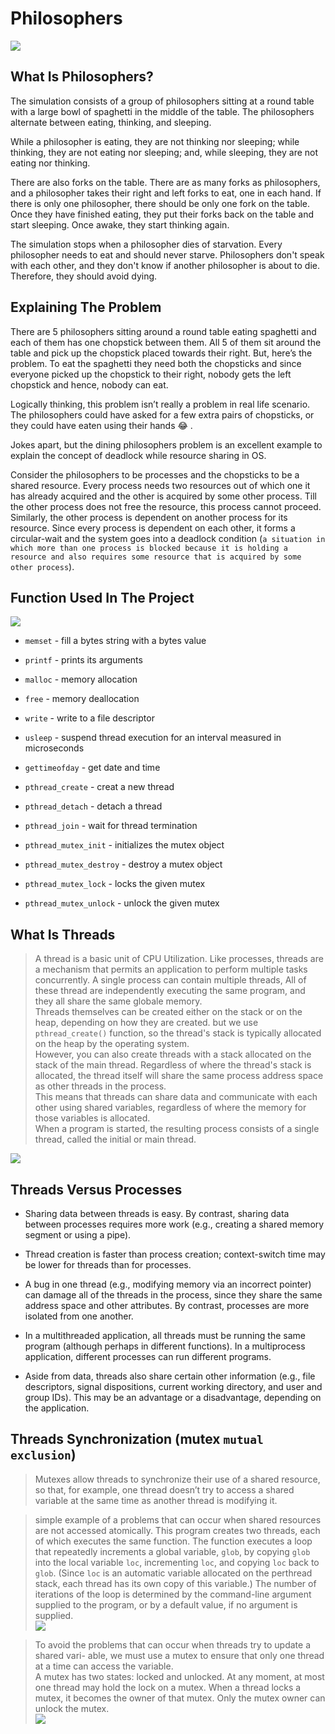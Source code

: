# Philosophers

<img src="https://i.insider.com/5811064b362ca478258b4dd0?width=1136&format=jpeg"/>

## What Is Philosophers?

The simulation consists of a group of philosophers sitting at a round table with a large bowl of spaghetti in the middle of the table. The philosophers alternate between eating, thinking, and sleeping.

While a philosopher is eating, they are not thinking nor sleeping; while thinking, they are not eating nor sleeping; and, while sleeping, they are not eating nor thinking.

There are also forks on the table. There are as many forks as philosophers, and a philosopher takes their right and left forks to eat, one in each hand. If there is only one philosopher, there should be only one fork on the table. Once they have finished eating, they put their forks back on the table and start sleeping. Once awake, they start thinking again.

The simulation stops when a philosopher dies of starvation. Every philosopher needs to eat and should never starve. Philosophers don't speak with each other, and they don't know if another philosopher is about to die. Therefore, they should avoid dying.

## Explaining The Problem

There are 5 philosophers sitting around a round table eating spaghetti and each of them has one chopstick between them. All 5 of them sit around the table and pick up the chopstick placed towards their right. But, here’s the problem. To eat the spaghetti they need both the chopsticks and since everyone picked up the chopstick to their right, nobody gets the left chopstick and hence, nobody can eat.

Logically thinking, this problem isn’t really a problem in real life scenario. The philosophers could have asked for a few extra pairs of chopsticks, or they could have eaten using their hands 😂 .

Jokes apart, but the dining philosophers problem is an excellent example to explain the concept of deadlock while resource sharing in OS.

Consider the philosophers to be processes and the chopsticks to be a shared resource. Every process needs two resources out of which one it has already acquired and the other is acquired by some other process. Till the other process does not free the resource, this process cannot proceed. Similarly, the other process is dependent on another process for its resource. Since every process is dependent on each other, it forms a circular-wait and the system goes into a deadlock condition (```a situation in which more than one process is blocked because it is holding a resource and also requires some resource that is acquired by some other process```).

## Function Used In The Project

<img src="Screen Shot 2023-05-05 at 12.17.15 PM.png">

* `memset` - fill a bytes string with a bytes value

* `printf` - prints its arguments

* `malloc` - memory allocation

* `free` - memory deallocation

* `write` - write to a file descriptor

* `usleep` - suspend thread execution for an interval measured in microseconds

* `gettimeofday` - get date and time 

* `pthread_create` - creat a new thread

* `pthread_detach` - detach a thread 

* `pthread_join` - wait for thread termination 

* `pthread_mutex_init` - initializes the mutex object 

* `pthread_mutex_destroy` - destroy a mutex object 

* `pthread_mutex_lock` - locks the given mutex

* `pthread_mutex_unlock` - unlock the given mutex

## What Is Threads

> A thread is a basic unit of CPU Utilization. Like processes, threads are a mechanism that permits an application to perform multiple tasks concurrently. A single process can contain multiple threads, All of these thread are independently executing the same program, and they all share the same globale memory.
<br>Threads themselves can be created either on the stack or on the heap, depending on how they are created. but we use `pthread_create()` function, so the thread's stack is typically allocated on the heap by the operating system. <br>However, you can also create threads with a stack allocated on the stack of the main thread. Regardless of where the thread's stack is allocated, the thread itself will share the same process address space as other threads in the process. <br>This means that threads can share data and communicate with each other using shared variables, regardless of where the memory for those variables is allocated.
<br>When a program is started, the resulting process consists of a single thread, called the initial or main thread.
<img src="Screen Shot 2023-05-06 at 12.12.58 PM 1.png">

## Threads Versus Processes

* Sharing data between threads is easy. By contrast, sharing data between processes requires more work (e.g., creating a shared memory segment or using a pipe).

* Thread creation is faster than process creation; context-switch time may be lower for threads than for processes.

* A bug in one thread (e.g., modifying memory via an incorrect pointer) can damage all of the threads in the process, since they share the same address space and other attributes. By contrast, processes are more isolated from one another.

* In a multithreaded application, all threads must be running the same program (although perhaps in different functions). In a multiprocess application, different processes can run different programs.

* Aside from data, threads also share certain other information (e.g., file descriptors, signal dispositions, current working directory, and user and group IDs). This may be an advantage or a disadvantage, depending on the application.

## Threads Synchronization (mutex `mutual exclusion`)

> Mutexes allow threads to synchronize their use of a shared resource, so that, for example, one thread doesn’t try to access a shared variable at the same time as another thread is modifying it.

>simple example of a problems that can occur when shared resources are not accessed atomically. This program creates two threads, each of which executes the same function. The function executes a loop that repeatedly increments a global variable, `glob`, by copying `glob` into the local variable `loc`, incrementing `loc`, and copying `loc` back to `glob`. (Since `loc` is an automatic variable allocated on the perthread stack, each thread has its own copy of this variable.) The number of iterations of the loop is determined by the command-line argument supplied to the program, or by a default value, if no argument is supplied.<br><img src="Screen Shot 2023-05-07 at 6.03.26 PM.png">

>To avoid the problems that can occur when threads try to update a shared vari- able, we must use a mutex to ensure that only one thread at a time can access the variable. <br> A mutex has two states: locked and unlocked. At any moment, at most one thread may hold the lock on a mutex. When a thread locks a mutex, it becomes the owner of that mutex. Only the mutex owner can unlock the mutex.<br><img src="Screen Shot 2023-05-07 at 8.01.29 PM.png">
